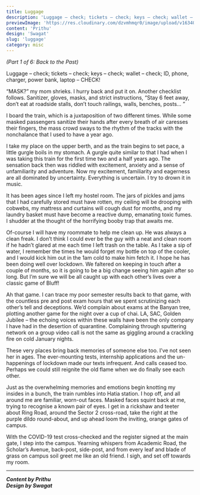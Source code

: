 ```yaml
---
title: Luggage
description: 'Luggage – check; tickets – check; keys – check; wallet – check; ID, phone, charger, power bank, laptop...'
previewImage: 'https://res.cloudinary.com/dzvmhmqr0/image/upload/v1634019450/Articles%20Cover%20Image/Back_to_the_Past_Luggage_jiadsq.jpg'
content: 'Prithu'
design: 'Swagat'
slug: 'luggage'
category: misc
---
```


_(Part 1 of 6: Back to the Past)_

Luggage – check; tickets – check; keys – check; wallet – check; ID, phone, charger, power bank, laptop – CHECK!

“MASK?” my mom shrieks. I hurry back and put it on. Another checklist follows. Sanitizer, gloves, masks, and strict instructions, “Stay 6 feet away, don’t eat at roadside stalls, don’t touch railings, walls, benches, posts… ”

I board the train, which is a juxtaposition of two different times. While some masked passengers sanitize their hands after every breath of air caresses their fingers, the mass crowd sways to the rhythm of the tracks with the nonchalance that I used to have a year ago.

I take my place on the upper berth, and as the train begins to set pace, a little gurgle boils in my stomach. A gurgle quite similar to that I had when I was taking this train for the first time two and a half years ago. The sensation back then was riddled with excitement, anxiety and a sense of unfamiliarity and adventure. Now my excitement, familiarity and eagerness are all dominated by uncertainty. Everything is uncertain. I try to drown it in music.

It has been ages since I left my hostel room. The jars of pickles and jams that I had carefully stored must have rotten, my ceiling will be drooping with cobwebs, my mattress and curtains will cough dust for months, and my laundry basket must have become a reactive dump, emanating toxic fumes. I shudder at the thought of the horrifying booby trap that awaits me.

Of-course I will have my roommate to help me clean up. He was always a clean freak. I don’t think I could ever be the guy with a neat and clean room if he hadn’t glared at me each time I left trash on the table. As I take a sip of water, I remember the times he would forget my bottle on top of the cooler, and I would kick him out in the 1am cold to make him fetch it. I hope he has been doing well over lockdown. We faltered on keeping in touch after a couple of months, so it is going to be a big change seeing him again after so long. But I’m sure we will be all caught up with each other’s lives over a classic game of Bluff!

Ah that game. I can trace my poor semester results back to that game, with the countless pre and post exam hours that we spent scrutinizing each other’s tell and deceptions. We’d complain about exams at the Banyan tree, plotting another game for the night over a cup of chai. LA, SAC, Golden Jubilee – the echoing voices within these walls have been the only company I have had in the desertion of quarantine. Complaining through sputtering network on a group video call is not the same as giggling around a crackling fire on cold January nights.

These very places bring back memories of someone else too. I’ve not seen her in ages. The ever-mounting tests, internship applications and the un-happenings of lockdown made our texts infrequent. And calls ceased too. Perhaps we could still reignite the old flame when we do finally see each other.

Just as the overwhelming memories and emotions begin knotting my insides in a bunch, the train rumbles into Hatia station. I hop off, and all around me are familiar, worn-out faces. Masked faces squint back at me, trying to recognise a known pair of eyes. I get in a rickshaw and teeter about Ring Road, around the Sector 2 cross-road, take the right at the purple dildo round-about, and up ahead loom the inviting, orange gates of campus.

With the COVID-19 test cross-checked and the register signed at the main gate, I step into the campus. Yearning whispers from Academic Road, the Scholar’s Avenue, back-post, side-post, and from every leaf and blade of grass on campus soil greet me like an old friend. I sigh, and set off towards my room.

---

**_Content by Prithu_** <br>
**_Design by Swagat_**
